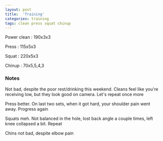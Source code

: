 ```yaml
---
layout: post
title:  'Training'
categories: training
tags: clean press squat chinup
---
```


Power clean :   190x3x3

Press   :   115x5x3

Squat   :   220x5x3

Chinup  :   70x5,5,4,3

### Notes

Not bad, despite the poor rest/drinking this weekend. Cleans feel like you're receiving low, but they look good on camera. Let's repeat once more

Press better. On last two sets, when it got hard, your shoulder pain went away. Progress again

Squats meh. Not balanced in the hole, lost back angle a couple times, left knee collapsed a bit. Repeat

Chins not bad, despite elbow pain
